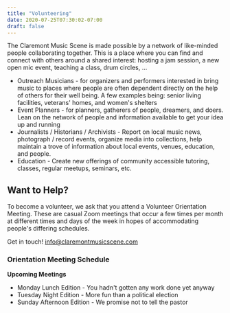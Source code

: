 ```yaml
---
title: "Volunteering"
date: 2020-07-25T07:30:02-07:00
draft: false
---
```


The Claremont Music Scene is made possible by a network of like-minded people collaborating together.  This is a place where you can 
find and connect with others around a shared interest: hosting a jam session, a new open mic event, teaching a class, drum circles, ...
  

* Outreach Musicians - for organizers and performers interested in bring music to places where people are often dependent directly 
on the help of others for their well being. A few examples being: senior living facilities, veterans' homes, and women's shelters
* Event Planners - for planners, gatherers of people, dreamers, and doers.  Lean on the network of people and information available
to get your idea up and running
* Journalists / Historians / Archivists - Report on local music news, photograph / record events, organize media into collections, help maintain a trove
 of information about local events, venues, education, and people. 
* Education - Create new offerings of community accessible tutoring, classes, regular meetups, seminars, etc. 

## Want to Help? 

To become a volunteer, we ask that you attend a Volunteer Orientation Meeting.  These are casual Zoom meetings that occur a few times 
per month at different times and days of the week in hopes of accommodating people's differing schedules. 


Get in touch!   info@claremontmusicscene.com

### Orientation Meeting Schedule

**Upcoming Meetings**

* Monday Lunch Edition - You hadn't gotten any work done yet anyway
* Tuesday Night Edition - More fun than a political election 
* Sunday Afternoon Edition - We promise not to tell the pastor    

